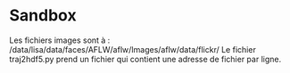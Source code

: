 Sandbox
=======

Les fichiers images sont à : /data/lisa/data/faces/AFLW/aflw/Images/aflw/data/flickr/
Le fichier traj2hdf5.py prend un fichier qui contient une adresse de fichier par ligne.
